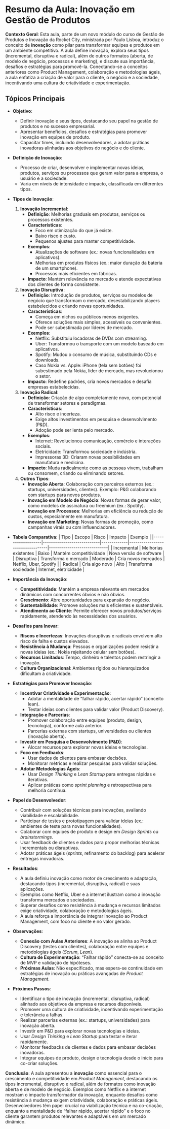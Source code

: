 # Resumo da Aula: Inovação em Gestão de Produtos

**Contexto Geral**: Esta aula, parte de um novo módulo do curso de Gestão de Produtos e Inovação da Rocket City, ministrada por Paulo Lisboa, introduz o conceito de **inovação** como pilar para transformar equipes e produtos em um ambiente competitivo. A aula define inovação, explora seus tipos (incremental, disruptiva e radical), além de outros formatos (aberta, de modelo de negócio, processos e marketing), e discute sua importância, desafios e estratégias para promovê-la. Conectando-se a conceitos anteriores como Product Management, colaboração e metodologias ágeis, a aula enfatiza a criação de valor para o cliente, o negócio e a sociedade, incentivando uma cultura de criatividade e experimentação.

## Tópicos Principais

- **Objetivo**:
  - Definir inovação e seus tipos, destacando seu papel na gestão de produtos e no sucesso empresarial.
  - Apresentar benefícios, desafios e estratégias para promover inovação em equipes de produto.
  - Capacitar times, incluindo desenvolvedores, a adotar práticas inovadoras alinhadas aos objetivos do negócio e do cliente.

- **Definição de Inovação**:
  - Processo de criar, desenvolver e implementar novas ideias, produtos, serviços ou processos que geram valor para a empresa, o usuário e a sociedade.
  - Varia em níveis de intensidade e impacto, classificada em diferentes tipos.

- **Tipos de Inovação**:
  1. **Inovação Incremental**:
     - **Definição**: Melhorias graduais em produtos, serviços ou processos existentes.
     - **Características**:
       - Foco em otimização do que já existe.
       - Baixo risco e custo.
       - Pequenos ajustes para manter competitividade.
     - **Exemplos**:
       - Atualizações de software (ex.: novas funcionalidades em aplicativos).
       - Melhorias em produtos físicos (ex.: maior duração da bateria de um smartphone).
       - Processos mais eficientes em fábricas.
     - **Impacto**: Mantém relevância no mercado e atende expectativas dos clientes de forma consistente.
  2. **Inovação Disruptiva**:
     - **Definição**: Introdução de produtos, serviços ou modelos de negócio que transformam o mercado, desestabilizando players estabelecidos e criando novas oportunidades.
     - **Características**:
       - Começa em nichos ou públicos menos exigentes.
       - Oferece soluções mais simples, acessíveis ou convenientes.
       - Pode ser subestimada por líderes de mercado.
     - **Exemplos**:
       - Netflix: Substituiu locadoras de DVDs com streaming.
       - Uber: Transformou o transporte com um modelo baseado em aplicativos.
       - Spotify: Mudou o consumo de música, substituindo CDs e downloads.
       - Caso Nokia vs. Apple: iPhone (tela sem botões) foi subestimado pela Nokia, líder de mercado, mas revolucionou o setor.
     - **Impacto**: Redefine padrões, cria novos mercados e desafia empresas estabelecidas.
  3. **Inovação Radical**:
     - **Definição**: Criação de algo completamente novo, com potencial de transformar setores e paradigmas.
     - **Características**:
       - Alto risco e incerteza.
       - Exige altos investimentos em pesquisa e desenvolvimento (P&D).
       - Adoção pode ser lenta pelo mercado.
     - **Exemplos**:
       - Internet: Revolucionou comunicação, comércio e interações sociais.
       - Eletricidade: Transformou sociedade e indústria.
       - Impressoras 3D: Criaram novas possibilidades em manufatura e medicina.
     - **Impacto**: Muda radicalmente como as pessoas vivem, trabalham ou consomem, criando ou eliminando setores.
  4. **Outros Tipos**:
     - **Inovação Aberta**: Colaboração com parceiros externos (ex.: startups, universidades, clientes). Exemplo: P&G colaborando com startups para novos produtos.
     - **Inovação em Modelo de Negócio**: Novas formas de gerar valor, como modelos de assinatura ou freemium (ex.: Spotify).
     - **Inovação em Processos**: Melhorias em eficiência ou redução de custos, especialmente em manufatura.
     - **Inovação em Marketing**: Novas formas de promoção, como campanhas virais ou com influenciadores.

- **Tabela Comparativa**:
  | Tipo              | Escopo                     | Risco       | Impacto                          | Exemplo                     |
  |-------------------|----------------------------|-------------|----------------------------------|-----------------------------|
  | Incremental       | Melhorias existentes       | Baixo       | Mantém competitividade          | Nova versão de software     |
  | Disruptiva        | Transforma o mercado       | Moderado    | Cria novos mercados             | Netflix, Uber, Spotify      |
  | Radical           | Cria algo novo             | Alto        | Transforma sociedade            | Internet, eletricidade      |

- **Importância da Inovação**:
  - **Competitividade**: Mantém a empresa relevante em mercados dinâmicos com concorrentes óbvios e não óbvios.
  - **Crescimento**: Abre oportunidades para expansão do negócio.
  - **Sustentabilidade**: Promove soluções mais eficientes e sustentáveis.
  - **Atendimento ao Cliente**: Permite oferecer novos produtos/serviços rapidamente, atendendo às necessidades dos usuários.

- **Desafios para Inovar**:
  - **Riscos e Incertezas**: Inovações disruptivas e radicais envolvem alto risco de falha e custos elevados.
  - **Resistência à Mudança**: Pessoas e organizações podem resistir a novas ideias (ex.: Nokia rejeitando celular sem botões).
  - **Recursos Limitados**: Tempo, dinheiro e talentos podem restringir a inovação.
  - **Cultura Organizacional**: Ambientes rígidos ou hierarquizados dificultam a criatividade.

- **Estratégias para Promover Inovação**:
  - **Incentivar Criatividade e Experimentação**:
    - Adotar a mentalidade de “falhar rápido, acertar rápido” (conceito lean).
    - Testar ideias com clientes para validar valor (Product Discovery).
  - **Integração e Parcerias**:
    - Promover colaboração entre equipes (produto, design, tecnologia), conforme aula anterior.
    - Parcerias externas com startups, universidades ou clientes (inovação aberta).
  - **Investir em Pesquisa e Desenvolvimento (P&D)**:
    - Alocar recursos para explorar novas ideias e tecnologias.
  - **Foco em Feedbacks**:
    - Usar dados de clientes para embasar decisões.
    - Monitorar métricas e realizar pesquisas para validar soluções.
  - **Adotar Metodologias Ágeis**:
    - Usar *Design Thinking* e *Lean Startup* para entregas rápidas e iterativas.
    - Aplicar práticas como *sprint planning* e retrospectivas para melhoria contínua.

- **Papel do Desenvolvedor**:
  - Contribuir com soluções técnicas para inovações, avaliando viabilidade e escalabilidade.
  - Participar de testes e prototipagem para validar ideias (ex.: ambientes de teste para novas funcionalidades).
  - Colaborar com equipes de produto e design em *Design Sprints* ou *brainstormings*.
  - Usar feedback de clientes e dados para propor melhorias técnicas incrementais ou disruptivas.
  - Adotar práticas ágeis (*sprints*, refinamento do backlog) para acelerar entregas inovadoras.

- **Resultados**:
  - A aula definiu inovação como motor de crescimento e adaptação, destacando tipos (incremental, disruptiva, radical) e suas aplicações.
  - Exemplos como Netflix, Uber e a internet ilustram como a inovação transforma mercados e sociedades.
  - Superar desafios como resistência à mudança e recursos limitados exige criatividade, colaboração e metodologias ágeis.
  - A aula reforça a importância de integrar inovação ao Product Management, com foco no cliente e no valor gerado.

- **Observações**:
  - **Conexão com Aulas Anteriores**: A inovação se alinha ao Product Discovery (testes com clientes), colaboração entre equipes e metodologias ágeis (*Scrum*, *Lean*).
  - **Cultura de Experimentação**: “Falhar rápido” conecta-se ao conceito de MVP e validação de hipóteses.
  - **Próximas Aulas**: Não especificado, mas espera-se continuidade em estratégias de inovação ou práticas avançadas de *Product Management*.

- **Próximos Passos**:
  - Identificar o tipo de inovação (incremental, disruptiva, radical) alinhado aos objetivos da empresa e recursos disponíveis.
  - Promover uma cultura de criatividade, incentivando experimentação e tolerância a falhas.
  - Realizar parcerias externas (ex.: startups, universidades) para inovação aberta.
  - Investir em P&D para explorar novas tecnologias e ideias.
  - Usar *Design Thinking* e *Lean Startup* para testar e iterar rapidamente.
  - Monitorar feedbacks de clientes e dados para embasar decisões inovadoras.
  - Integrar equipes de produto, design e tecnologia desde o início para co-criar soluções.

**Conclusão**: A aula apresentou a **inovação** como essencial para o crescimento e competitividade em *Product Management*, destacando os tipos incremental, disruptivo e radical, além de formatos como inovação aberta e de modelo de negócio. Exemplos como Netflix e a internet mostram o impacto transformador da inovação, enquanto desafios como resistência à mudança exigem criatividade, colaboração e práticas ágeis. Desenvolvedores têm papel crucial na viabilização técnica e na co-criação, enquanto a mentalidade de “falhar rápido, acertar rápido” e o foco no cliente garantem produtos relevantes e adaptáveis em um mercado dinâmico.